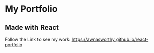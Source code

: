 # My Portfolio

## Made with React

Follow the Link to see my work:
https://awnasworthy.github.io/react-portfolio

